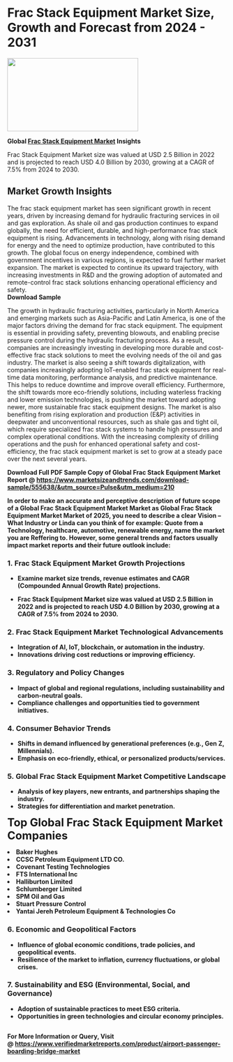 <H1>Frac Stack Equipment Market Size, Growth and Forecast from 2024 - 2031</H1><img class="aligncenter size-medium wp-image-584254" src="https://thirdeyenews.in/wp-content/uploads/2024/09/Global-Market-Research-300x168.jpeg" alt="" width="300" height="168" /><p><strong>Global&nbsp;<a href="https://www.marketsizeandtrends.com/download-sample/555638/&amp;utm_source=Pulse&amp;utm_medium=210">Frac Stack Equipment Market</a> Insights</strong></p><p>Frac Stack Equipment Market size was valued at USD 2.5 Billion in 2022 and is projected to reach USD 4.0 Billion by 2030, growing at a CAGR of 7.5% from 2024 to 2030.</p><p><h2>Market Growth Insights</h2> <p>The frac stack equipment market has seen significant growth in recent years, driven by increasing demand for hydraulic fracturing services in oil and gas exploration. As shale oil and gas production continues to expand globally, the need for efficient, durable, and high-performance frac stack equipment is rising. Advancements in technology, along with rising demand for energy and the need to optimize production, have contributed to this growth. The global focus on energy independence, combined with government incentives in various regions, is expected to fuel further market expansion. The market is expected to continue its upward trajectory, with increasing investments in R&D and the growing adoption of automated and remote-control frac stack solutions enhancing operational efficiency and safety. <br><strong>Download Sample</strong></p> <p>The growth in hydraulic fracturing activities, particularly in North America and emerging markets such as Asia-Pacific and Latin America, is one of the major factors driving the demand for frac stack equipment. The equipment is essential in providing safety, preventing blowouts, and enabling precise pressure control during the hydraulic fracturing process. As a result, companies are increasingly investing in developing more durable and cost-effective frac stack solutions to meet the evolving needs of the oil and gas industry. The market is also seeing a shift towards digitalization, with companies increasingly adopting IoT-enabled frac stack equipment for real-time data monitoring, performance analysis, and predictive maintenance. This helps to reduce downtime and improve overall efficiency. Furthermore, the shift towards more eco-friendly solutions, including waterless fracking and lower emission technologies, is pushing the market toward adopting newer, more sustainable frac stack equipment designs. The market is also benefiting from rising exploration and production (E&P) activities in deepwater and unconventional resources, such as shale gas and tight oil, which require specialized frac stack systems to handle high pressures and complex operational conditions. With the increasing complexity of drilling operations and the push for enhanced operational safety and cost-efficiency, the frac stack equipment market is set to grow at a steady pace over the next several years. <br><strong></p><p><span class=""><strong>Download Full PDF Sample Copy of Global Frac Stack Equipment Market Report</strong> @ <a href="https://www.marketsizeandtrends.com/download-sample/555638/&amp;utm_source=Pulse&amp;utm_medium=210" target="_blank">https://www.marketsizeandtrends.com/download-sample/555638/&amp;utm_source=Pulse&amp;utm_medium=210</a></span></p><p>In order to make an accurate and perceptive description of future scope of a Global&nbsp;Frac Stack Equipment Market Market as Global&nbsp;Frac Stack Equipment Market Market of 2025, you need to describe a clear Vision &ndash; What Industry or Linda can you think of for example: Quote from a Technology, healthcare, automotive, renewable energy, name the market you are Reffering to. However, some general trends and factors usually impact market reports and their future outlook include:</p><h3>1.&nbsp;<strong>Frac Stack Equipment Market Growth Projections</strong></h3><ul><li>Examine market size trends, revenue estimates and CAGR (Compounded Annual Growth Rate) projections.</li><li><p>Frac Stack Equipment Market size was valued at USD 2.5 Billion in 2022 and is projected to reach USD 4.0 Billion by 2030, growing at a CAGR of 7.5% from 2024 to 2030.</p></li></ul><h3>2.&nbsp;<strong>Frac Stack Equipment Market Technological Advancements</strong></h3><ul><li>Integration of AI, IoT, blockchain, or automation in the industry.</li><li>Innovations driving cost reductions or improving efficiency.</li></ul><h3>3.&nbsp;<strong>Regulatory and Policy Changes</strong></h3><ul><li>Impact of global and regional regulations, including sustainability and carbon-neutral goals.</li><li>Compliance challenges and opportunities tied to government initiatives.</li></ul><h3>4.&nbsp;<strong>Consumer Behavior Trends</strong></h3><ul><li>Shifts in demand influenced by generational preferences (e.g., Gen Z, Millennials).</li><li>Emphasis on eco-friendly, ethical, or personalized products/services.</li></ul><h3>5.&nbsp;<strong>Global Frac Stack Equipment Market Competitive Landscape</strong></h3><ul><li>Analysis of key players, new entrants, and partnerships shaping the industry.</li><li>Strategies for differentiation and market penetration.</li></ul><p data-pm-slice="1 1 []"><span style="color: inherit; font-family: inherit; font-size: 25px;">Top Global Frac Stack Equipment Market Companies</span></p><div class="" data-test-id=""><p><li>Baker Hughes</li><li> CCSC Petroleum Equipment LTD CO.</li><li> Covenant Testing Technologies</li><li> FTS International Inc</li><li> Halliburton Limited</li><li> Schlumberger Limited</li><li> SPM Oil and Gas</li><li> Stuart Pressure Control</li><li> Yantai Jereh Petroleum Equipment & Technologies Co</li></p></div><h3>6.&nbsp;<strong>Economic and Geopolitical Factors</strong></h3><ul><li>Influence of global economic conditions, trade policies, and geopolitical events.</li><li>Resilience of the market to inflation, currency fluctuations, or global crises.</li></ul><h3>7.&nbsp;<strong>Sustainability and ESG (Environmental, Social, and Governance)</strong></h3><ul><li>Adoption of sustainable practices to meet ESG criteria.</li><li>Opportunities in green technologies and circular economy principles.</li></ul><h2><strong style="font-size: 14px;">For More Information or Query, Visit @&nbsp;</strong><a style="background-color: #ffffff; font-size: 14px;" href="https://www.marketsizeandtrends.com/report/frac-stack-equipment-market/" target="_blank">https://www.verifiedmarketreports.com/product/airport-passenger-boarding-bridge-market</a></h2>

